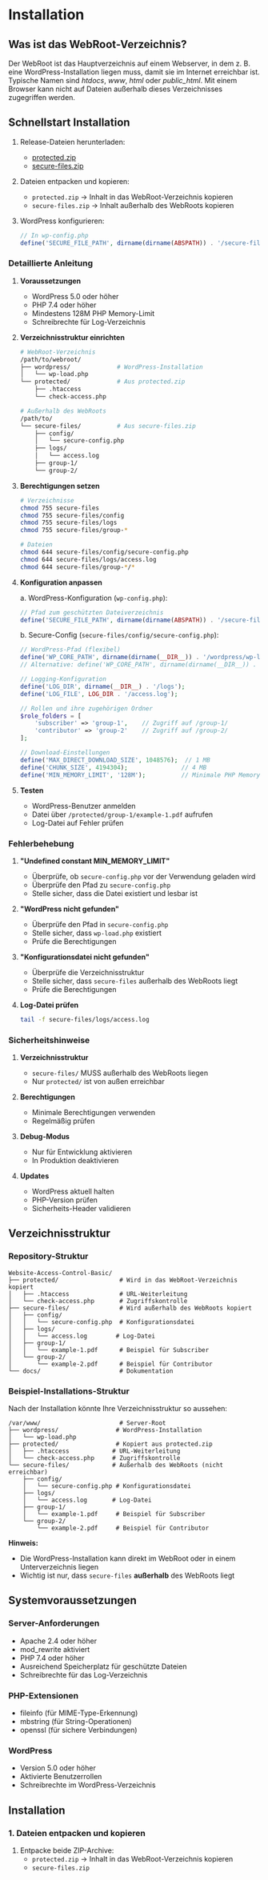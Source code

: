 # Installation

## Was ist das WebRoot-Verzeichnis?

Der WebRoot ist das Hauptverzeichnis auf einem Webserver, in dem z. B. eine WordPress-Installation liegen muss, damit sie im Internet erreichbar ist. Typische Namen sind *htdocs*, *www*, *html* oder *public_html*. Mit einem Browser kann nicht auf Dateien außerhalb dieses Verzeichnisses zugegriffen werden.

## Schnellstart Installation

1. Release-Dateien herunterladen:
   - [protected.zip](https://github.com/your-username/Website-Access-Control-Basic/releases/latest/download/protected.zip)
   - [secure-files.zip](https://github.com/your-username/Website-Access-Control-Basic/releases/latest/download/secure-files.zip)

2. Dateien entpacken und kopieren:
   - `protected.zip` → Inhalt in das WebRoot-Verzeichnis kopieren
   - `secure-files.zip` → Inhalt außerhalb des WebRoots kopieren

3. WordPress konfigurieren:
   ```php
   // In wp-config.php
   define('SECURE_FILE_PATH', dirname(dirname(ABSPATH)) . '/secure-files');
   ```

### Detaillierte Anleitung

1. **Voraussetzungen**
   - WordPress 5.0 oder höher
   - PHP 7.4 oder höher
   - Mindestens 128M PHP Memory-Limit
   - Schreibrechte für Log-Verzeichnis

2. **Verzeichnisstruktur einrichten**
   ```bash
   # WebRoot-Verzeichnis
   /path/to/webroot/
   ├── wordpress/             # WordPress-Installation
   │   └── wp-load.php
   └── protected/             # Aus protected.zip
       ├── .htaccess
       └── check-access.php

   # Außerhalb des WebRoots
   /path/to/
   └── secure-files/          # Aus secure-files.zip
       ├── config/
       │   └── secure-config.php
       ├── logs/
       │   └── access.log
       ├── group-1/
       └── group-2/
   ```

3. **Berechtigungen setzen**
   ```bash
   # Verzeichnisse
   chmod 755 secure-files
   chmod 755 secure-files/config
   chmod 755 secure-files/logs
   chmod 755 secure-files/group-*

   # Dateien
   chmod 644 secure-files/config/secure-config.php
   chmod 644 secure-files/logs/access.log
   chmod 644 secure-files/group-*/*
   ```

4. **Konfiguration anpassen**

   a. WordPress-Konfiguration (`wp-config.php`):
   ```php
   // Pfad zum geschützten Dateiverzeichnis
   define('SECURE_FILE_PATH', dirname(dirname(ABSPATH)) . '/secure-files');
   ```

   b. Secure-Config (`secure-files/config/secure-config.php`):
   ```php
   // WordPress-Pfad (flexibel)
   define('WP_CORE_PATH', dirname(dirname(__DIR__)) . '/wordpress/wp-load.php');  // Wenn WordPress in /wordpress/ liegt
   // Alternative: define('WP_CORE_PATH', dirname(dirname(__DIR__)) . '/wp-load.php');  // Wenn WordPress direkt im WebRoot liegt

   // Logging-Konfiguration
   define('LOG_DIR', dirname(__DIR__) . '/logs');
   define('LOG_FILE', LOG_DIR . '/access.log');

   // Rollen und ihre zugehörigen Ordner
   $role_folders = [
       'subscriber' => 'group-1',    // Zugriff auf /group-1/
       'contributor' => 'group-2'    // Zugriff auf /group-2/
   ];

   // Download-Einstellungen
   define('MAX_DIRECT_DOWNLOAD_SIZE', 1048576);  // 1 MB
   define('CHUNK_SIZE', 4194304);               // 4 MB
   define('MIN_MEMORY_LIMIT', '128M');          // Minimale PHP Memory-Limit
   ```

5. **Testen**
   - WordPress-Benutzer anmelden
   - Datei über `/protected/group-1/example-1.pdf` aufrufen
   - Log-Datei auf Fehler prüfen

### Fehlerbehebung

1. **"Undefined constant MIN_MEMORY_LIMIT"**
   - Überprüfe, ob `secure-config.php` vor der Verwendung geladen wird
   - Überprüfe den Pfad zu `secure-config.php`
   - Stelle sicher, dass die Datei existiert und lesbar ist

2. **"WordPress nicht gefunden"**
   - Überprüfe den Pfad in `secure-config.php`
   - Stelle sicher, dass `wp-load.php` existiert
   - Prüfe die Berechtigungen

3. **"Konfigurationsdatei nicht gefunden"**
   - Überprüfe die Verzeichnisstruktur
   - Stelle sicher, dass `secure-files` außerhalb des WebRoots liegt
   - Prüfe die Berechtigungen

4. **Log-Datei prüfen**
   ```bash
   tail -f secure-files/logs/access.log
   ```

### Sicherheitshinweise

1. **Verzeichnisstruktur**
   - `secure-files/` MUSS außerhalb des WebRoots liegen
   - Nur `protected/` ist von außen erreichbar

2. **Berechtigungen**
   - Minimale Berechtigungen verwenden
   - Regelmäßig prüfen

3. **Debug-Modus**
   - Nur für Entwicklung aktivieren
   - In Produktion deaktivieren

4. **Updates**
   - WordPress aktuell halten
   - PHP-Version prüfen
   - Sicherheits-Header validieren

## Verzeichnisstruktur

### Repository-Struktur
```
Website-Access-Control-Basic/
├── protected/                 # Wird in das WebRoot-Verzeichnis kopiert
│   ├── .htaccess              # URL-Weiterleitung
│   └── check-access.php       # Zugriffskontrolle
├── secure-files/              # Wird außerhalb des WebRoots kopiert
│   ├── config/
│   │   └── secure-config.php  # Konfigurationsdatei
│   ├── logs/
│   │   └── access.log        # Log-Datei
│   ├── group-1/
│   │   └── example-1.pdf      # Beispiel für Subscriber
│   └── group-2/
│       └── example-2.pdf      # Beispiel für Contributor
└── docs/                      # Dokumentation
```

### Beispiel-Installations-Struktur
Nach der Installation könnte Ihre Verzeichnisstruktur so aussehen:

```
/var/www/                      # Server-Root
├── wordpress/                # WordPress-Installation
│   └── wp-load.php
├── protected/                # Kopiert aus protected.zip
│   ├── .htaccess            # URL-Weiterleitung
│   └── check-access.php     # Zugriffskontrolle
└── secure-files/            # Außerhalb des WebRoots (nicht erreichbar)
    ├── config/
    │   └── secure-config.php # Konfigurationsdatei
    ├── logs/
    │   └── access.log       # Log-Datei
    ├── group-1/
    │   └── example-1.pdf     # Beispiel für Subscriber
    └── group-2/
        └── example-2.pdf     # Beispiel für Contributor
```

**Hinweis:**  
- Die WordPress-Installation kann direkt im WebRoot oder in einem Unterverzeichnis liegen
- Wichtig ist nur, dass `secure-files` **außerhalb** des WebRoots liegt

## Systemvoraussetzungen

### Server-Anforderungen
- Apache 2.4 oder höher
- mod_rewrite aktiviert
- PHP 7.4 oder höher
- Ausreichend Speicherplatz für geschützte Dateien
- Schreibrechte für das Log-Verzeichnis

### PHP-Extensionen
- fileinfo (für MIME-Type-Erkennung)
- mbstring (für String-Operationen)
- openssl (für sichere Verbindungen)

### WordPress
- Version 5.0 oder höher
- Aktivierte Benutzerrollen
- Schreibrechte im WordPress-Verzeichnis

## Installation

### 1. Dateien entpacken und kopieren

1. Entpacke beide ZIP-Archive:
   - `protected.zip` → Inhalt in das WebRoot-Verzeichnis kopieren
   - `secure-files.zip`